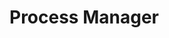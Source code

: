 # Process Manager

<this name="Processor">
</this>

<interface name="RunCR" protocol="REST/HTTP" return="XML">
</interface>

<call name="PushConfig" protocol="SFTP" service="Node.ReceiveConfig">
  <security authentication="static" />
  <events>
	<when receive="RunCR" />
  </events>
</call>